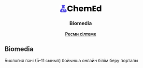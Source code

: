 <p align="center">
    <img 
        src="ui/static/images/logo.svg" 
        alt="Biomedia Logo" width="140" 
    />
</p>
<h3 align="center">Biomedia</h3>
<p align="center">
    <a href="#" style="font-weight: 600">Ресми сілтеме</a>
</p>


## Biomedia
Биология пәні (5-11 сынып) бойынша онлайн білім беру порталы